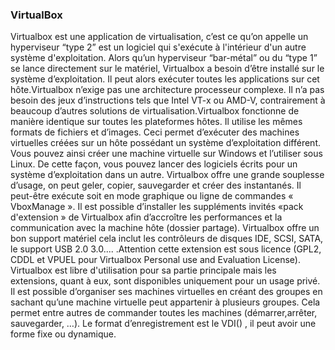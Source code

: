 ### VirtualBox

Virtualbox est une application de virtualisation, c’est ce qu’on appelle un hyperviseur “type 2” est un logiciel qui s'exécute à l'intérieur d'un autre système d'exploitation. Alors qu’un hyperviseur “bar-métal” ou du “type 1” se lance directement sur le matériel, Virtualbox a besoin d’être installé sur le système d’exploitation. Il peut alors exécuter toutes les applications sur cet hôte.Virtualbox n’exige pas une architecture processeur complexe. Il n’a pas besoin des jeux d’instructions tels que Intel VT-x ou AMD-V, contrairement à beaucoup d’autres solutions de virtualisation.Virtualbox fonctionne de manière identique sur toutes les plateformes hôtes. Il utilise les mêmes formats de fichiers et d’images. Ceci permet d’exécuter des machines virtuelles créées sur un hôte possédant un système d’exploitation différent. Vous pouvez ainsi créer une machine virtuelle sur Windows et l’utiliser sous Linux. De cette façon, vous pouvez lancer des logiciels écrits pour un système d’exploitation dans un autre. Virtualbox offre une grande souplesse  d’usage, on peut geler, copier, sauvegarder et créer des instantanés. Il peut-être exécute soit en mode graphique ou ligne de commandes « VboxManage ». Il est possible d’installer les suppléments invités «pack d'extension » de Virtualbox afin d’accroître les performances et la communication avec la machine hôte (dossier partage).  Virtualbox offre un bon support matériel cela inclut  les contrôleurs de disques IDE, SCSI, SATA, le support USB 2.0 3.0.... .Attention cette extension est sous licence (GPL2, CDDL et VPUEL pour Virtualbox Personal use and Evaluation License). Virtualbox est libre d'utilisation pour sa partie principale mais les extensions, quant à eux, sont disponibles uniquement pour un usage privé.  Il est possible d’organiser ses machines virtuelles en créant des groupes en sachant qu’une  machine virtuelle peut appartenir à plusieurs groupes. Cela permet entre autres de commander toutes les machines (démarrer,arrêter, sauvegarder, …). Le format d’enregistrement est le VDI() , il peut avoir une forme fixe ou dynamique. 

